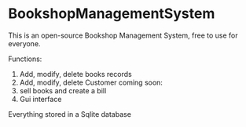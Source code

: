 # BookshopManagementSystem

This is an open-source Bookshop Management System, free to use for everyone.

Functions:
1. Add, modify, delete books records
2. Add, modify, delete Customer
coming soon:
3. sell books and create a bill
4. Gui interface

Everything stored in a Sqlite database
